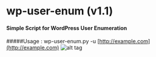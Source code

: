 # wp-user-enum (v1.1)
#### Simple Script for WordPress User Enumeration
#####Usage : wp-user-enum.py -u [http://example.com](http://example.com)
![alt tag](http://i.imgur.com/jWe32I1.png)
